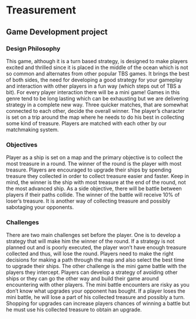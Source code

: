 # Treasurement
## Game Development project
### Design Philosophy
This game, although it is a turn based strategy, is designed to make players excited and thrilled since it is placed in the middle of the ocean which is not so common and alternates from other popular TBS games. It brings the best of both sides, the need for developing a good strategy for your gameplay and interaction with other players in a fun way (which steps out of TBS a bit). For every player interaction there will be a mini game! Games in this genre tend to be long lasting which can be exhausting but we are delivering strategy in a complete new way. Three quicker matches, that are somewhat connected to each other, decide the overall winner. The player’s character is set on a trip around the map where he needs to do his best in collecting some kind of treasure. Players are matched with each other by our matchmaking system.

### Objectives
Player as a ship is set on a map and the primary objective is to collect the most treasure in a round. The winner of the round is the player with most treasure.
Players are encouraged to upgrade their ships by spending treasure they collected in order to collect treasure easier and faster. Keep in mind, the winner is the ship with most treasure at the end of the round, not the most advanced ship. 
As a side objective, there will be battle between players if their paths collide. The winner of the battle will receive 10% of loser’s treasure. It is another way of collecting treasure and possibly sabotaging your opponents.

### Challenges
There are two main challenges set before the player. One is to develop a strategy that will make him the winner of the round. If a strategy is not planned out and is poorly executed, the player won’t have enough treasure collected and thus, will lose the round. Players need to make the right decisions for making a path through the map and also select the best time to upgrade their ships. The other challenge is the mini game battle with the players they intercept. Players can develop a strategy of avoiding other ships or they can go the other way and build their game around encountering with other players. The mini battle encounters are risky as you don’t know what upgrades your opponent has bought. If a player loses the mini battle, he will lose a part of his collected treasure and possibly a turn. Shopping for upgrades can increase players chances of winning a battle but he must use his collected treasure to obtain an upgrade. 
